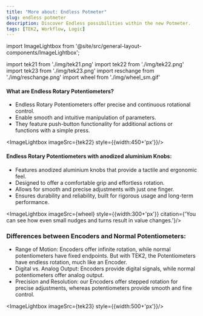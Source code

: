 ```yaml
---
title: "More about: Endless Potmeter"
slug: endless potmeter
description: Discover Endless possibilities within the new Potmeter.
tags: [TEK2, Workflow, Logic]
---
```


import ImageLightbox from '@site/src/general-layout-components/ImageLightbox';

import tek21 from './img/tek21.png'
import tek22 from './img/tek22.png'
import tek23 from './img/tek23.png'
import reschange from './img/reschange.png'
import wheel from './img/wheel_sm.gif'


#### What are Endless Rotary Potentiometers?

- Endless Rotary Potentiometers offer precise and continuous rotational control.
- Enable smooth and intuitive manipulation of parameters.
- They feature push-button functionality for additional actions or functions with a simple press.

<ImageLightbox imageSrc={tek22} style={{width:450+'px'}}/>

#### Endless Rotary Potentiometers with anodized aluminium Knobs:

- Features anodized aluminium knobs that provide a tactile and ergonomic feel.
- Designed to offer a comfortable grip and effortless rotation.
- Allows for smooth and precise adjustments with just one finger.
- Ensures durability and reliability, built for rigorous usage and long-term performance.

<ImageLightbox imageSrc={wheel} style={{width:300+'px'}} citation={'You can see how even small nudges and turns result in value changes.'}/>

### Differences between Encoders and Normal Potentiometers:

- Range of Motion: Encoders offer infinite rotation, while normal potentiometers have fixed endpoints. But with TEK2, the Potentiometers have endless rotation, much like an Encoder.
- Digital vs. Analog Output: Encoders provide digital signals, while normal potentiometers offer analog output.
- Precision and Resolution: our Encoders offer stepped rotation for precise adjustments, whereas potentiometers provide smooth and fine control.

<ImageLightbox imageSrc={tek23} style={{width:500+'px'}}/>

